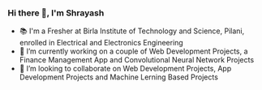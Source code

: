 ### Hi there 👋, I'm Shrayash 

<!--
**shrayash25/shrayash25** is a ✨ _special_ ✨ repository because its `README.md` (this file) appears on your GitHub profile.
-->


- 📚 I'm a Fresher at Birla Institute of Technology and Science, Pilani, enrolled in Electrical and Electronics Engineering
- 🔭 I’m currently working on a couple of Web Development Projects, a Finance Management App and Convolutional Neural Network Projects
- 👯 I’m looking to collaborate on Web Development Projects, App Development Projects and Machine Lerning Based Projects



